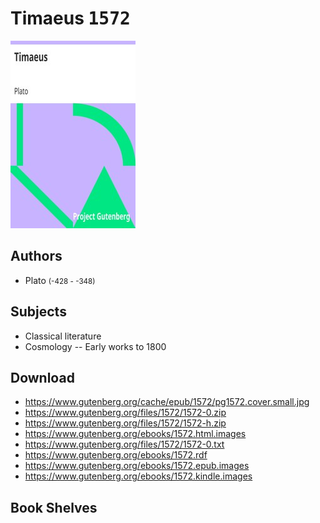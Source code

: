 # Timaeus <kbd>1572</kbd>

![](./cover.medium.jpg "")

## Authors


 - Plato <small>(-428 - -348)</small>

## Subjects


 - Classical literature
 - Cosmology -- Early works to 1800

## Download


 - https://www.gutenberg.org/cache/epub/1572/pg1572.cover.small.jpg
 - https://www.gutenberg.org/files/1572/1572-0.zip
 - https://www.gutenberg.org/files/1572/1572-h.zip
 - https://www.gutenberg.org/ebooks/1572.html.images
 - https://www.gutenberg.org/files/1572/1572-0.txt
 - https://www.gutenberg.org/ebooks/1572.rdf
 - https://www.gutenberg.org/ebooks/1572.epub.images
 - https://www.gutenberg.org/ebooks/1572.kindle.images

## Book Shelves


